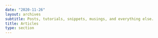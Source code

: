 ```yaml
---
date: "2020-11-26"
layout: archives
subtitle: Posts, tutorials, snippets, musings, and everything else.
title: Articles
type: section
---
```


